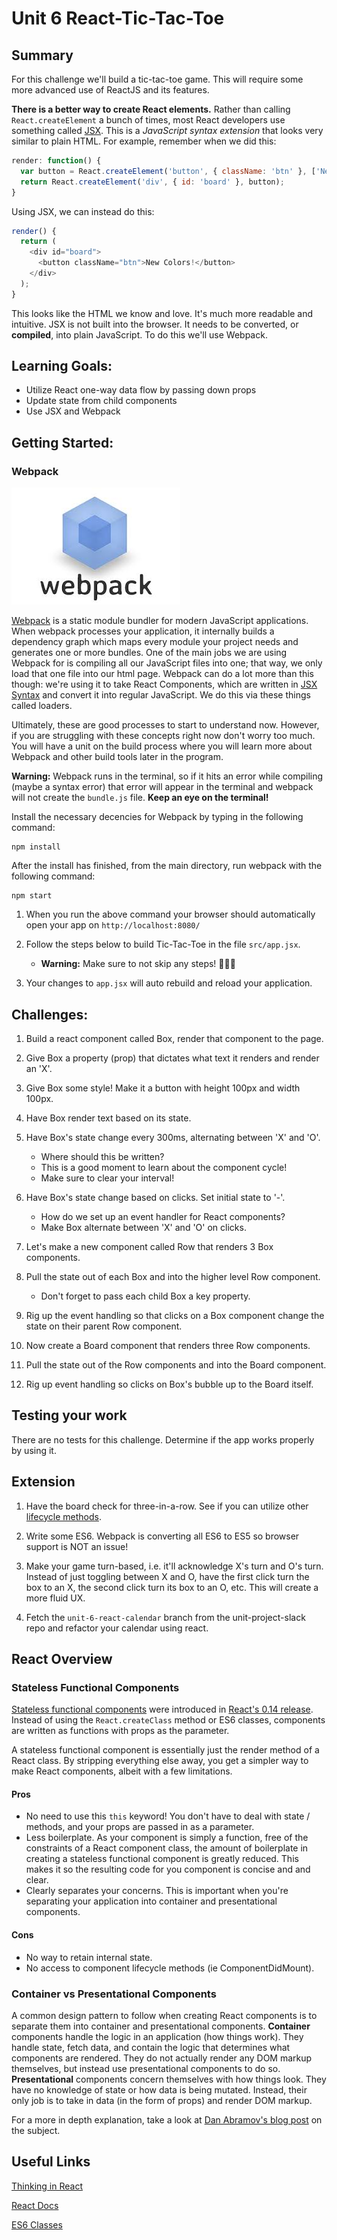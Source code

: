 # Unit 6 React-Tic-Tac-Toe

## Summary
For this challenge we'll build a tic-tac-toe game. This will require some more advanced use of ReactJS and its features.

**There is a better way to create React elements.** Rather than calling `React.createElement` a bunch of times, most React developers use something called [JSX](https://facebook.github.io/react/docs/jsx-in-depth.html). This is a *JavaScript syntax extension* that looks very similar to plain HTML. For example, remember when we did this:
```javascript
render: function() {
  var button = React.createElement('button', { className: 'btn' }, ['New ', 'Colors!']);
  return React.createElement('div', { id: 'board' }, button);
}
```
Using JSX, we can instead do this:
```javascript
render() {
  return (
    <div id="board">
      <button className="btn">New Colors!</button>
    </div>
  );
}
```
This looks like the HTML we know and love. It's much more readable and intuitive. JSX is not built into the browser. It needs to be converted, or **compiled**, into plain JavaScript. To do this we'll use Webpack.

## Learning Goals:
- Utilize React one-way data flow by passing down props
- Update state from child components
- Use JSX and Webpack

## Getting Started:


### Webpack
![webpack](webpack.jpeg)

[Webpack](https://webpack.js.org/) is a static module bundler for modern JavaScript applications. When webpack processes your application, it internally builds a dependency graph which maps every module your project needs and generates one or more bundles. One of the main jobs we are using Webpack for is compiling all our JavaScript files into one; that way, we only load that one file into our html page. Webpack can do a lot more than this though: we're using it to take React Components, which are written in [JSX Syntax](https://facebook.github.io/jsx/) and convert it into regular JavaScript. We do this via these things called loaders.

Ultimately, these are good processes to start to understand now. However, if you are struggling with these concepts right now don't worry too much. You will have a unit on the build process where you will learn more about Webpack and other build tools later in the program.

__Warning:__
  Webpack runs in the terminal, so if it hits an error while compiling (maybe a syntax error) that error will appear in the terminal and webpack will not create the `bundle.js` file. **Keep an eye on the terminal!**

Install the necessary decencies for Webpack by typing in the following command:
````
npm install
````
After the install has finished, from the main directory, run webpack with the following command:
```
npm start
```
1. When you run the above command your browser should automatically open your app on `http://localhost:8080/`

2. Follow the steps below to build Tic-Tac-Toe in the file `src/app.jsx`.
    - __Warning:__ Make sure to not skip any steps! 🤨🤨🤨

3. Your changes to `app.jsx` will auto rebuild and reload your application.

## Challenges:

1. Build a react component called Box, render that component to the page.

2. Give Box a property (prop) that dictates what text it renders and render an 'X'.

3. Give Box some style! Make it a button with height 100px and width 100px.

4. Have Box render text based on its state.

5. Have Box's state change every 300ms, alternating between 'X' and 'O'.
    - Where should this be written?
    - This is a good moment to learn about the component cycle!
    - Make sure to clear your interval!

6. Have Box's state change based on clicks. Set initial state to '-'.
    - How do we set up an event handler for React components?
    - Make Box alternate between 'X' and 'O' on clicks.

7. Let's make a new component called Row that renders 3 Box components.

8. Pull the state out of each Box and into the higher level Row component.
    - Don't forget to pass each child Box a key property.

9. Rig up the event handling so that clicks on a Box component change the
  state on their parent Row component.

10. Now create a Board component that renders three Row components.

11. Pull the state out of the Row components and into the Board component.

12. Rig up event handling so clicks on Box's bubble up to the Board itself.


## Testing your work
There are no tests for this challenge. Determine if the app works properly by using it.

## Extension
1. Have the board check for three-in-a-row. See if you can utilize other [lifecycle methods](https://reactjs.org/docs/state-and-lifecycle.html#adding-lifecycle-methods-to-a-class).

2. Write some ES6. Webpack is converting all ES6 to ES5 so browser support is NOT an issue!

3.  Make your game turn-based, i.e. it'll acknowledge X's turn and O's turn. Instead of just toggling between X and O, have the first click turn the box to an X, the second click turn its box to an O, etc. This will create a more fluid UX.

4. Fetch the `unit-6-react-calendar` branch from the unit-project-slack repo and refactor your calendar using react.

## React Overview

### Stateless Functional Components
[Stateless functional components](https://facebook.github.io/react/docs/reusable-components.html#stateless-functions) were introduced in  [React's 0.14 release](https://facebook.github.io/react/blog/2015/10/07/react-v0.14.html). 
Instead of using the `React.createClass` method or ES6 classes, components are written as functions with props as the parameter. 

A stateless functional component is essentially just the render method of a React class. 
By stripping everything else away, you get a simpler way to make React components, albeit with a few limitations.

#### Pros

* No need to use this `this` keyword! You don't have to deal with state / methods, and your props are passed in as a parameter.
* Less boilerplate. As your component is simply a function, free of the constraints of a React component class, the amount of boilerplate in creating a stateless functional component is greatly reduced.
This makes it so the resulting code for you component is concise and and clear.
* Clearly separates your concerns. This is important when you're separating your application into container and presentational components.

#### Cons
* No way to retain internal state.
* No access to component lifecycle methods (ie ComponentDidMount).

### Container vs Presentational Components

A common design pattern to follow when creating React components is to separate them into container and presentational components.
**Container** components handle the logic in an application (how things work). They handle state, fetch data, and contain the logic that determines what components are rendered.
They do not actually render any DOM markup themselves, but instead use presentational components to do so.
**Presentational** components concern themselves with how things look. They have no knowledge of state or how data is being mutated.
Instead, their only job is to take in data (in the form of props) and render DOM markup. 

For a more in depth explanation, take a look at [Dan Abramov's blog post](https://medium.com/@dan_abramov/smart-and-dumb-components-7ca2f9a7c7d0) on the subject. 

## Useful Links
[Thinking in React](https://reactjs.org/docs/thinking-in-react.html)

[React Docs](https://facebook.github.io/react/docs/component-api.html)

[ES6
Classes](https://facebook.github.io/react/docs/reusable-components.html#es6-classes)
